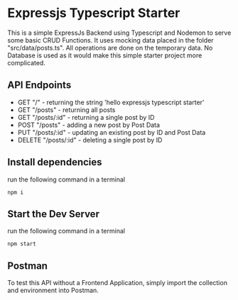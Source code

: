# Expressjs Typescript Starter

This is a simple ExpressJs Backend using Typescript and Nodemon to serve some basic CRUD Functions.
It uses mocking data placed in the folder "src/data/posts.ts".
All operations are done on the temporary data.
No Database is used as it would make this simple starter project more complicated.

## API Endpoints

-   GET "/" - returning the string 'hello expressjs typescript starter'
-   GET "/posts" - returning all posts
-   GET "/posts/:id" - returning a single post by ID
-   POST "/posts" - adding a new post by Post Data
-   PUT "/posts/:id" - updating an existing post by ID and Post Data
-   DELETE "/posts/:id" - deleting a single post by ID

## Install dependencies

run the following command in a terminal

`npm i`

## Start the Dev Server

run the following command in a terminal

`npm start`

## Postman

To test this API without a Frontend Application, simply import the collection and environment into Postman.

